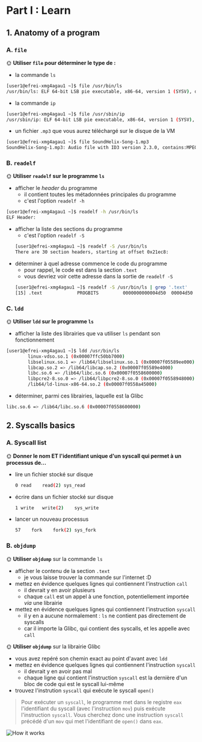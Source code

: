 # Part I : Learn

## 1. Anatomy of a program

### A. `file`

🌞 **Utiliser `file` pour déterminer le type de :**

- la commande `ls`
```bash
[user1@efrei-xmg4agau1 ~]$ file /usr/bin/ls
/usr/bin/ls: ELF 64-bit LSB pie executable, x86-64, version 1 (SYSV), dynamically linked, interpreter /lib64/ld-linux-x86-64.so.2, BuildID[sha1]=fe37adecca22a782c4fb274ae601f220cc1fbb4d, for GNU/Linux 3.2.0, stripped
```
- la commande `ip`
```bash
[user1@efrei-xmg4agau1 ~]$ file /usr/sbin/ip
/usr/sbin/ip: ELF 64-bit LSB pie executable, x86-64, version 1 (SYSV), dynamically linked, interpreter /lib64/ld-linux-x86-64.so.2, BuildID[sha1]=77a2f5899f0529f27d87bb29c6b84c535739e1c7, for GNU/Linux 3.2.0, stripped
```
- un fichier `.mp3` que vous aurez téléchargé sur le disque de la VM
```bash
[user1@efrei-xmg4agau1 ~]$ file SoundHelix-Song-1.mp3
SoundHelix-Song-1.mp3: Audio file with ID3 version 2.3.0, contains:MPEG ADTS, layer III, v1, 192 kbps, 44.1 kHz, Stereo
```

### B. `readelf`

🌞 **Utiliser `readelf` sur le programme `ls`**

- afficher le *header* du programme
  - il contient toutes les métadonnées principales du programme
  - c'est l'option `readelf -h`
```bash
[user1@efrei-xmg4agau1 ~]$ readelf -h /usr/bin/ls
ELF Header:
```
- afficher la liste des sections du programme
  - c'est l'option `readelf -S`
  ```bash
  [user1@efrei-xmg4agau1 ~]$ readelf -S /usr/bin/ls
  There are 30 section headers, starting at offset 0x21ec8:
  ```
- déterminer à quel adresse commence le code du programme
  - pour rappel, le code est dans la section `.text`
  - vous devriez voir cette adresse dans la sortie de `readelf -S`
  ```bash
  [user1@efrei-xmg4agau1 ~]$ readelf -S /usr/bin/ls | grep '.text'
  [15] .text             PROGBITS         0000000000004d50  00004d50
  ```

### C. `ldd`

🌞 **Utiliser `ldd` sur le programme `ls`**

- afficher la liste des librairies que va utiliser `ls` pendant son fonctionnement
```bash
[user1@efrei-xmg4agau1 ~]$ ldd /usr/bin/ls
        linux-vdso.so.1 (0x00007ffc50bb7000)
        libselinux.so.1 => /lib64/libselinux.so.1 (0x00007f05589ee000)
        libcap.so.2 => /lib64/libcap.so.2 (0x00007f05589e4000)
        libc.so.6 => /lib64/libc.so.6 (0x00007f0558600000)
        libpcre2-8.so.0 => /lib64/libpcre2-8.so.0 (0x00007f0558948000)
        /lib64/ld-linux-x86-64.so.2 (0x00007f0558a45000)
```
- déterminer, parmi ces librairies, laquelle est la Glibc
```bash
libc.so.6 => /lib64/libc.so.6 (0x00007f0558600000)
```
## 2. Syscalls basics

### A. Syscall list

🌞 **Donner le nom ET l'identifiant unique d'un syscall qui permet à un processus de...**

- lire un fichier stocké sur disque
  ```bash
  0	read	read(2)	sys_read
  ```
- écrire dans un fichier stocké sur disque
  ```bash
  1	write	write(2)	sys_write
  ```
- lancer un nouveau processus
  ```bash
  57	fork	fork(2)	sys_fork
  ```
  
### B. `objdump`

🌞 **Utiliser `objdump`** sur la commande `ls`

- afficher le contenu de la section `.text`
  - je vous laisse trouver la commande sur l'internet :D
- mettez en évidence quelques lignes qui contiennent l'instruction `call`
  - il devrait y en avoir plusieurs
  - chaque `call` est un appel à une fonction, potentiellement importée *via* une librairie
- mettez en évidence quelques lignes qui contiennent l'instruction `syscall`
  - il y en a aucune normalement : `ls` ne contient pas directement de syscalls
  - car il importe la Glibc, qui contient des syscalls, et les appelle avec `call`

🌞 **Utiliser `objdump`** sur la librairie Glibc

- vous avez repéré son chemin exact au point d'avant avec `ldd`
- mettez en évidence quelques lignes qui contiennent l'instruction `syscall`
  - il devrait y en avoir pas mal
  - chaque ligne qui contient l'instruction `syscall` est la dernière d'un bloc de code qui est le syscall lui-même
- trouvez l'instrution `syscall` qui exécute le syscall `open()`

> Pour exécuter un `syscall`, le programme met dans le registre `eax` l'identifiant du syscall (avec l'instruction `mov`) puis exécute l'instruction `syscall`. Vous cherchez donc une instruction `syscall` précédé d'un `mov` qui met l'identifiant de `open()` dans `eax`.

![How it works](./img/syscall_work.jpg)

